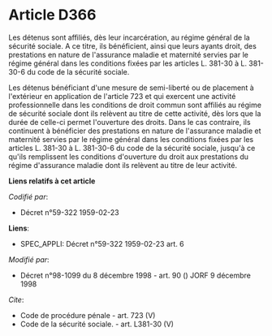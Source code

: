 # Article D366

Les détenus sont affiliés, dès leur incarcération, au régime général de la sécurité sociale. A ce titre, ils bénéficient,
ainsi que leurs ayants droit, des prestations en nature de l'assurance maladie et maternité servies par le régime général
dans les conditions fixées par les articles L. 381-30 à L. 381-30-6 du code de la sécurité sociale. 

Les détenus bénéficiant d'une mesure de semi-liberté ou de placement à l'extérieur en application de l'article 723 et qui
exercent une activité professionnelle dans les conditions de droit commun sont affiliés au régime de sécurité sociale dont
ils relèvent au titre de cette activité, dès lors que la durée de celle-ci permet l'ouverture des droits. Dans le cas
contraire, ils continuent à bénéficier des prestations en nature de l'assurance maladie et maternité servies par le régime
général dans les conditions fixées par les articles L. 381-30 à L. 381-30-6 du code de la sécurité sociale, jusqu'à ce qu'ils
remplissent les conditions d'ouverture du droit aux prestations du régime d'assurance maladie dont ils relèvent au titre de
leur activité.

**Liens relatifs à cet article**

_Codifié par_:

  - Décret n°59-322 1959-02-23

**Liens**:

  - SPEC_APPLI: Décret n°59-322 1959-02-23 art. 6

_Modifié par_:

  - Décret n°98-1099 du 8 décembre 1998 - art. 90 () JORF 9 décembre 1998

_Cite_:

  - Code de procédure pénale - art. 723 (V)
  - Code de la sécurité sociale. - art. L381-30 (V)
